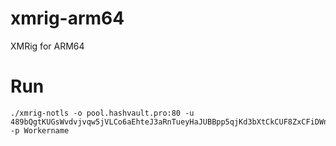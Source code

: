 # xmrig-arm64
XMRig for ARM64 

# Run
```
./xmrig-notls -o pool.hashvault.pro:80 -u 489bQgtKUGsWvdvjvqw5jVLCo6aEhteJ3aRnTueyHaJUBBpp5qjKd3bXtCkCUF8ZxCFiDWnk8dJJJMqtHPDfkkEW9jJ6gUK -p Workername
```

